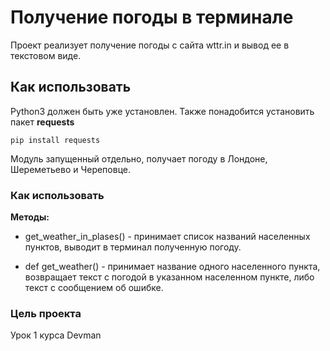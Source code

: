 # Получение погоды в терминале

Проект реализует получение погоды с сайта wttr.in и вывод ее в текстовом виде. 

## Как использовать

Python3 должен быть уже установлен.
Также понадобится установить пакет **requests** 

```
pip install requests
```
Модуль запущенный отдельно, получает погоду в Лондоне, Шереметьево и Череповце.

### Как использовать
**Методы:**

* get_weather_in_plases() - принимает список названий населенных пунктов, выводит в терминал полученную погоду.

* def get_weather() - принимает название одного населенного пункта, возвращает текст с погодой в указанном населенном пункте, либо текст с сообщением об ошибке. 

### Цель проекта

Урок 1 курса Devman 
